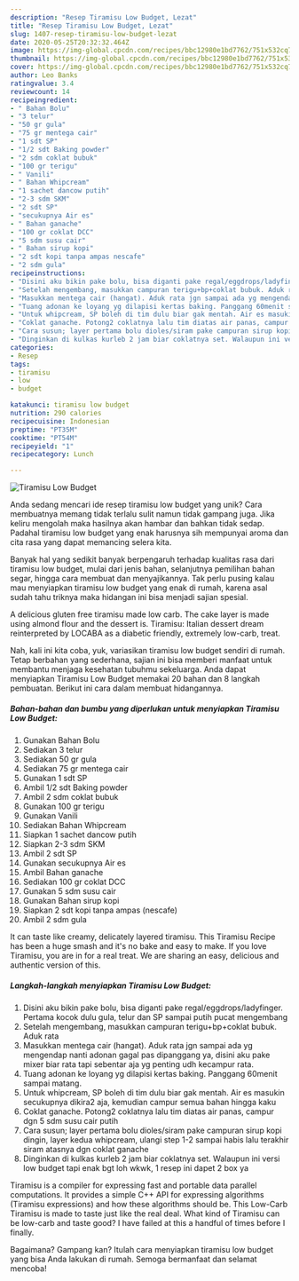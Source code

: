 ```yaml
---
description: "Resep Tiramisu Low Budget, Lezat"
title: "Resep Tiramisu Low Budget, Lezat"
slug: 1407-resep-tiramisu-low-budget-lezat
date: 2020-05-25T20:32:32.464Z
image: https://img-global.cpcdn.com/recipes/bbc12980e1bd7762/751x532cq70/tiramisu-low-budget-foto-resep-utama.jpg
thumbnail: https://img-global.cpcdn.com/recipes/bbc12980e1bd7762/751x532cq70/tiramisu-low-budget-foto-resep-utama.jpg
cover: https://img-global.cpcdn.com/recipes/bbc12980e1bd7762/751x532cq70/tiramisu-low-budget-foto-resep-utama.jpg
author: Leo Banks
ratingvalue: 3.4
reviewcount: 14
recipeingredient:
- " Bahan Bolu"
- "3 telur"
- "50 gr gula"
- "75 gr mentega cair"
- "1 sdt SP"
- "1/2 sdt Baking powder"
- "2 sdm coklat bubuk"
- "100 gr terigu"
- " Vanili"
- " Bahan Whipcream"
- "1 sachet dancow putih"
- "2-3 sdm SKM"
- "2 sdt SP"
- "secukupnya Air es"
- " Bahan ganache"
- "100 gr coklat DCC"
- "5 sdm susu cair"
- " Bahan sirup kopi"
- "2 sdt kopi tanpa ampas nescafe"
- "2 sdm gula"
recipeinstructions:
- "Disini aku bikin pake bolu, bisa diganti pake regal/eggdrops/ladyfinger. Pertama kocok dulu gula, telur dan SP sampai putih pucat mengembang"
- "Setelah mengembang, masukkan campuran terigu+bp+coklat bubuk. Aduk rata"
- "Masukkan mentega cair (hangat). Aduk rata jgn sampai ada yg mengendap nanti adonan gagal pas dipanggang ya, disini aku pake mixer biar rata tapi sebentar aja yg penting udh kecampur rata."
- "Tuang adonan ke loyang yg dilapisi kertas baking. Panggang 60menit sampai matang."
- "Untuk whipcream, SP boleh di tim dulu biar gak mentah. Air es masukin secukupnya dikira2 aja, kemudian campur semua bahan hingga kaku"
- "Coklat ganache. Potong2 coklatnya lalu tim diatas air panas, campur dgn 5 sdm susu cair putih"
- "Cara susun; layer pertama bolu dioles/siram pake campuran sirup kopi dingin, layer kedua whipcream, ulangi step 1-2 sampai habis lalu terakhir siram atasnya dgn coklat ganache"
- "Dinginkan di kulkas kurleb 2 jam biar coklatnya set. Walaupun ini versi low budget tapi enak bgt loh wkwk, 1 resep ini dapet 2 box ya"
categories:
- Resep
tags:
- tiramisu
- low
- budget

katakunci: tiramisu low budget 
nutrition: 290 calories
recipecuisine: Indonesian
preptime: "PT35M"
cooktime: "PT54M"
recipeyield: "1"
recipecategory: Lunch

---
```



![Tiramisu Low Budget](https://img-global.cpcdn.com/recipes/bbc12980e1bd7762/751x532cq70/tiramisu-low-budget-foto-resep-utama.jpg)

Anda sedang mencari ide resep tiramisu low budget yang unik? Cara membuatnya memang tidak terlalu sulit namun tidak gampang juga. Jika keliru mengolah maka hasilnya akan hambar dan bahkan tidak sedap. Padahal tiramisu low budget yang enak harusnya sih mempunyai aroma dan cita rasa yang dapat memancing selera kita.

Banyak hal yang sedikit banyak berpengaruh terhadap kualitas rasa dari tiramisu low budget, mulai dari jenis bahan, selanjutnya pemilihan bahan segar, hingga cara membuat dan menyajikannya. Tak perlu pusing kalau mau menyiapkan tiramisu low budget yang enak di rumah, karena asal sudah tahu triknya maka hidangan ini bisa menjadi sajian spesial.

A delicious gluten free tiramisu made low carb. The cake layer is made using almond flour and the dessert is. Tiramisu: Italian dessert dream reinterpreted by LOCABA as a diabetic friendly, extremely low-carb, treat.


Nah, kali ini kita coba, yuk, variasikan tiramisu low budget sendiri di rumah. Tetap berbahan yang sederhana, sajian ini bisa memberi manfaat untuk membantu menjaga kesehatan tubuhmu sekeluarga. Anda dapat menyiapkan Tiramisu Low Budget memakai 20 bahan dan 8 langkah pembuatan. Berikut ini cara dalam membuat hidangannya.

<!--inarticleads1-->

##### Bahan-bahan dan bumbu yang diperlukan untuk menyiapkan Tiramisu Low Budget:

1. Gunakan  Bahan Bolu
1. Sediakan 3 telur
1. Sediakan 50 gr gula
1. Sediakan 75 gr mentega cair
1. Gunakan 1 sdt SP
1. Ambil 1/2 sdt Baking powder
1. Ambil 2 sdm coklat bubuk
1. Gunakan 100 gr terigu
1. Gunakan  Vanili
1. Sediakan  Bahan Whipcream
1. Siapkan 1 sachet dancow putih
1. Siapkan 2-3 sdm SKM
1. Ambil 2 sdt SP
1. Gunakan secukupnya Air es
1. Ambil  Bahan ganache
1. Sediakan 100 gr coklat DCC
1. Gunakan 5 sdm susu cair
1. Gunakan  Bahan sirup kopi
1. Siapkan 2 sdt kopi tanpa ampas (nescafe)
1. Ambil 2 sdm gula


It can taste like creamy, delicately layered tiramisu. This Tiramisu Recipe has been a huge smash and it&#39;s no bake and easy to make. If you love Tiramisu, you are in for a real treat. We are sharing an easy, delicious and authentic version of this. 

<!--inarticleads2-->

##### Langkah-langkah menyiapkan Tiramisu Low Budget:

1. Disini aku bikin pake bolu, bisa diganti pake regal/eggdrops/ladyfinger. Pertama kocok dulu gula, telur dan SP sampai putih pucat mengembang
1. Setelah mengembang, masukkan campuran terigu+bp+coklat bubuk. Aduk rata
1. Masukkan mentega cair (hangat). Aduk rata jgn sampai ada yg mengendap nanti adonan gagal pas dipanggang ya, disini aku pake mixer biar rata tapi sebentar aja yg penting udh kecampur rata.
1. Tuang adonan ke loyang yg dilapisi kertas baking. Panggang 60menit sampai matang.
1. Untuk whipcream, SP boleh di tim dulu biar gak mentah. Air es masukin secukupnya dikira2 aja, kemudian campur semua bahan hingga kaku
1. Coklat ganache. Potong2 coklatnya lalu tim diatas air panas, campur dgn 5 sdm susu cair putih
1. Cara susun; layer pertama bolu dioles/siram pake campuran sirup kopi dingin, layer kedua whipcream, ulangi step 1-2 sampai habis lalu terakhir siram atasnya dgn coklat ganache
1. Dinginkan di kulkas kurleb 2 jam biar coklatnya set. Walaupun ini versi low budget tapi enak bgt loh wkwk, 1 resep ini dapet 2 box ya


Tiramisu is a compiler for expressing fast and portable data parallel computations. It provides a simple C++ API for expressing algorithms (Tiramisu expressions) and how these algorithms should be. This Low-Carb Tiramisu is made to taste just like the real deal. What kind of Tiramisu can be low-carb and taste good? I have failed at this a handful of times before I finally. 

Bagaimana? Gampang kan? Itulah cara menyiapkan tiramisu low budget yang bisa Anda lakukan di rumah. Semoga bermanfaat dan selamat mencoba!
